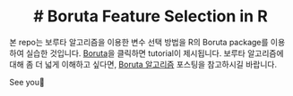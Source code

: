 
<h1 align="center">
# Boruta Feature Selection in R
</h1>

본 repo는 보루타 알고리즘을 이용한 변수 선택 방법을 R의 Boruta package를 이용하여 실습한 것입니다. 
[Boruta](https://eeyem.github.io/Boruta/Boruta.html)을 클릭하면 tutorial이 제시됩니다. 
보루타 알고리즘에 대해 좀 더 넓게 이해하고 싶다면, [Boruta 알고리즘](https://syj9700.tistory.com/50) 포스팅을 참고하시길 바랍니다. 

See you🤗
